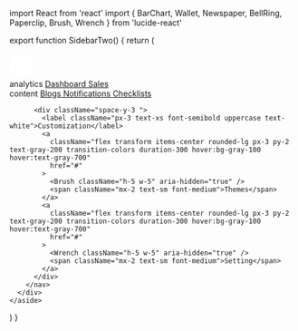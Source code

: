 import React from 'react'
import { BarChart, Wallet, Newspaper, BellRing, Paperclip, Brush, Wrench } from 'lucide-react'

export function SidebarTwo() {
  return (
    <aside className="flex h-screen w-64 flex-col overflow-y-auto border-r bg-black px-5 py-8">
      <a href="#">
        <svg
          width="40"
          height="46"
          viewBox="0 0 50 56"
          fill="none"
          xmlns="http://www.w3.org/2000/svg"
        >
          <path
            d="M23.2732 0.2528C20.8078 1.18964 2.12023 12.2346 1.08477 13.3686C0 14.552 0 14.7493 0 27.7665C0 39.6496 0.0986153 41.1289 0.83823 42.0164C2.12023 43.5449 23.2239 55.4774 24.6538 55.5267C25.9358 55.576 46.1027 44.3832 48.2229 42.4602C49.3077 41.474 49.3077 41.3261 49.3077 27.8158C49.3077 14.3055 49.3077 14.1576 48.2229 13.1714C46.6451 11.7415 27.1192 0.450027 25.64 0.104874C24.9497 -0.0923538 23.9142 0.00625992 23.2732 0.2528ZM20.2161 21.8989C20.2161 22.4906 18.9835 23.8219 17.0111 25.3997C15.2361 26.7803 13.8061 27.9637 13.8061 28.0623C13.8061 28.1116 15.2361 29.0978 16.9618 30.2319C18.6876 31.3659 20.2655 32.6479 20.4134 33.0917C20.8078 34.0286 19.871 35.2119 18.8355 35.2119C17.8001 35.2119 9.0233 29.3936 8.67815 28.5061C8.333 27.6186 9.36846 26.5338 14.3485 22.885C17.6521 20.4196 18.4904 20.0252 19.2793 20.4196C19.7724 20.7155 20.2161 21.3565 20.2161 21.8989ZM25.6893 27.6679C23.4211 34.9161 23.0267 35.7543 22.1391 34.8668C21.7447 34.4723 22.1391 32.6479 23.6677 27.9637C26.2317 20.321 26.5275 19.6307 27.2671 20.3703C27.6123 20.7155 27.1685 22.7864 25.6893 27.6679ZM36.0932 23.2302C40.6788 26.2379 41.3198 27.0269 40.3337 28.1609C39.1503 29.5909 31.6555 35.2119 30.9159 35.2119C29.9298 35.2119 28.9436 33.8806 29.2394 33.0424C29.3874 32.6479 30.9652 31.218 32.7403 29.8867L35.9946 27.4706L32.5431 25.1532C30.6201 23.9205 29.0915 22.7371 29.0915 22.5892C29.0915 21.7509 30.2256 20.4196 30.9159 20.4196C31.3597 20.4196 33.6771 21.7016 36.0932 23.2302Z"
            fill="white"
          />
        </svg>
      </a>
      <div className="mt-6 flex flex-1 flex-col justify-between">
        <nav className="-mx-3 space-y-6 ">
          <div className="space-y-3 ">
            <label className="px-3 text-xs font-semibold uppercase text-white">analytics</label>
            <a
              className="flex transform items-center rounded-lg px-3 py-2 text-gray-200 transition-colors duration-300 hover:bg-gray-50 hover:text-gray-700"
              href="#"
            >
              <BarChart className="h-5 w-5" aria-hidden="true" />
              <span className="mx-2 text-sm font-medium">Dashboard</span>
            </a>
            <a
              className="flex transform items-center rounded-lg px-3 py-2 text-gray-200 transition-colors duration-300 hover:bg-gray-100 hover:text-gray-700"
              href="#"
            >
              <Wallet className="h-5 w-5" aria-hidden="true" />
              <span className="mx-2 text-sm font-medium">Sales</span>
            </a>
          </div>
          <div className="space-y-3 ">
            <label className="px-3 text-xs font-semibold uppercase text-white">content</label>
            <a
              className="flex transform items-center rounded-lg px-3 py-2 text-gray-200 transition-colors duration-300 hover:bg-gray-100 hover:text-gray-700"
              href="#"
            >
              <Newspaper className="h-5 w-5" aria-hidden="true" />
              <span className="mx-2 text-sm font-medium">Blogs</span>
            </a>
            <a
              className="flex transform items-center rounded-lg px-3 py-2 text-gray-200 transition-colors duration-300 hover:bg-gray-100 hover:text-gray-700"
              href="#"
            >
              <BellRing className="h-5 w-5" aria-hidden="true" />
              <span className="mx-2 text-sm font-medium">Notifications</span>
            </a>
            <a
              className="flex transform items-center rounded-lg px-3 py-2 text-gray-200 transition-colors duration-300 hover:bg-gray-100 hover:text-gray-700"
              href="#"
            >
              <Paperclip className="h-5 w-5" aria-hidden="true" />
              <span className="mx-2 text-sm font-medium">Checklists</span>
            </a>
          </div>

          <div className="space-y-3 ">
            <label className="px-3 text-xs font-semibold uppercase text-white">Customization</label>
            <a
              className="flex transform items-center rounded-lg px-3 py-2 text-gray-200 transition-colors duration-300 hover:bg-gray-100 hover:text-gray-700"
              href="#"
            >
              <Brush className="h-5 w-5" aria-hidden="true" />
              <span className="mx-2 text-sm font-medium">Themes</span>
            </a>
            <a
              className="flex transform items-center rounded-lg px-3 py-2 text-gray-200 transition-colors duration-300 hover:bg-gray-100 hover:text-gray-700"
              href="#"
            >
              <Wrench className="h-5 w-5" aria-hidden="true" />
              <span className="mx-2 text-sm font-medium">Setting</span>
            </a>
          </div>
        </nav>
      </div>
    </aside>
  )
}
